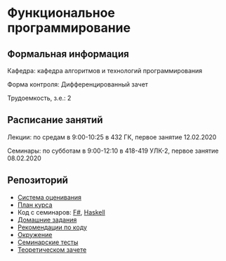 # Функциональное программирование

## Формальная информация

Кафедра: кафедра алгоритмов и технологий программирования

Форма контроля: Дифференцированный зачет

Трудоемкость, з.е.: 2

## Расписание занятий

Лекции: по средам в 9:00-10:25 в 432 ГК, первое занятие 12.02.2020

Семинары: по субботам в 9:00-12:10 в 418-419 УЛК-2, первое занятие 08.02.2020

## Репозиторий

* [Система оценивания](scoring.md)
* [План курса](plan.md)
* Код с семинаров: [F#](FSharp/), [Haskell](Haskell/)
* [Домашние задания](contests.md)
* [Рекомендации по коду](issues.md)
* [Окружение](environment.md)
* [Семинарские тесты](tests.md)
* [Теоретическом зачете](exam-theory.md)
